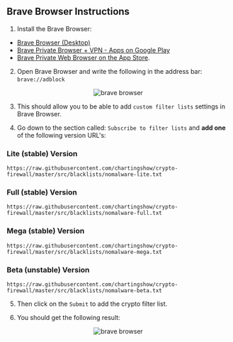 ## Brave Browser Instructions

1. Install the Brave Browser:

* [Brave Browser (Desktop)](https://brave.com/)
* [Brave Private Browser + VPN - Apps on Google Play](https://play.google.com/store/apps/details?id=com.brave.browser)
* [Brave Private Web Browser on the App Store](https://apps.apple.com/us/app/brave-private-web-browser/id1052879175).

2. Open Brave Browser and write the following in the address bar: `brave://adblock`

<p align="center"><img src="https://github.com/chartingshow/crypto-firewall/blob/master/assets/images/brave-browser/1.jpg" alt="brave browser"></p>

3. This should allow you to be able to add `custom filter lists` settings in Brave Browser.

4. Go down to the section called: `Subscribe to filter lists` and **add one** of the following version URL's:

### Lite (stable) Version

```
https://raw.githubusercontent.com/chartingshow/crypto-firewall/master/src/blacklists/nomalware-lite.txt
```

### Full (stable) Version

```
https://raw.githubusercontent.com/chartingshow/crypto-firewall/master/src/blacklists/nomalware-full.txt
```

### Mega (stable) Version

```
https://raw.githubusercontent.com/chartingshow/crypto-firewall/master/src/blacklists/nomalware-mega.txt
```

### Beta (unstable) Version

```
https://raw.githubusercontent.com/chartingshow/crypto-firewall/master/src/blacklists/nomalware-beta.txt
```

5. Then click on the `Submit` to add the crypto filter list.

6. You should get the following result:

<p align="center"><img src="https://github.com/chartingshow/crypto-firewall/blob/master/assets/images/brave-browser/2.jpg" alt="brave browser"></p>
